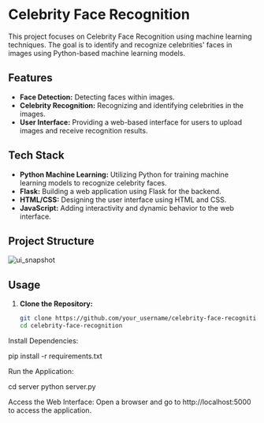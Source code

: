 # Celebrity Face Recognition

This project focuses on Celebrity Face Recognition using machine learning techniques. The goal is to identify and recognize celebrities' faces in images using Python-based machine learning models.

## Features

- **Face Detection:** Detecting faces within images.
- **Celebrity Recognition:** Recognizing and identifying celebrities in the images.
- **User Interface:** Providing a web-based interface for users to upload images and receive recognition results.

## Tech Stack

- **Python Machine Learning:** Utilizing Python for training machine learning models to recognize celebrity faces.
- **Flask:** Building a web application using Flask for the backend.
- **HTML/CSS:** Designing the user interface using HTML and CSS.
- **JavaScript:** Adding interactivity and dynamic behavior to the web interface.

## Project Structure

![ui_snapshot](https://github.com/anushka-srivastava22/Data-Science/assets/67271376/c23c0368-c431-4aec-9bfc-d504d4289db9)

## Usage

1. **Clone the Repository:**
   ```bash
   git clone https://github.com/your_username/celebrity-face-recognition.git
   cd celebrity-face-recognition

Install Dependencies:

pip install -r requirements.txt

Run the Application:

cd server 
python server.py


Access the Web Interface:
Open a browser and go to http://localhost:5000 to access the application.
